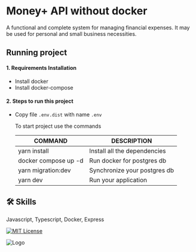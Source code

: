# Money+ API without docker

A functional and complete system for managing financial expenses. It may be used for personal and small business necessities.

## Running project

#### 1. Requirements Installation

- Install docker
- Install docker-compose

#### 2. Steps to run this project

- Copy file `.env.dist` with name `.env`

  To start project use the commands

  | COMMAND              | DESCRIPTION                  |
  | -------------------- | ---------------------------- |
  | yarn install         | Install all the dependencies |
  | docker compose up -d | Run docker for postgres db   |
  | yarn migration:dev   | Synchronize your postgres db |
  | yarn dev             | Run your application         |

## 🛠 Skills

Javascript, Typescript, Docker, Express

[![MIT License](https://img.shields.io/badge/License-MIT-green.svg)](https://choosealicense.com/licenses/mit/)

![Logo](https://www.ledgerinsights.com/wp-content/uploads/2019/10/digital-currency-dollar.2-810x476.jpg)
